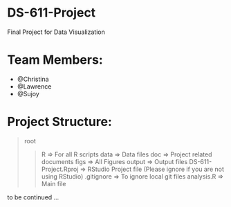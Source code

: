 # DS-611-Project
Final Project for Data Visualization

# Team Members:
* @Christina
* @Lawrence
* @Sujoy

# Project Structure:


> root
>> R       => For all R scripts
>> data    => Data files
>> doc     => Project related documents
>> figs    => All Figures 
>> output  => Output files
> DS-611-Project.Rproj => RStudio Project file (Please ignore if you are not using RStudio)
> .gitignore => To ignore local git files
> analysis.R => Main file 


to be continued ...
